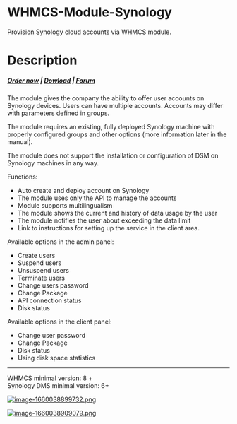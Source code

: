# WHMCS-Module-Synology
Provision Synology cloud accounts via WHMCS module.
# Description

#####  [Order now](https://panel.puqcloud.com/index.php?rp=/store/whmcs-module-synology) | [Dowload](https://download.puqcloud.com/WHMCS/servers/PUQ_WHMCS-Synology/) | [Forum](https://forum.puqcloud.com/viewforum.php?f=6)

The module gives the company the ability to offer user accounts on Synology devices. Users can have multiple accounts. Accounts may differ with parameters defined in groups.

<p class="callout info">The module requires an existing, fully deployed Synology machine with properly configured groups and other options (more information later in the manual).</p>

<p class="callout info">The module does not support the installation or configuration of DSM on Synology machines in any way.</p>

Functions:

- Auto create and deploy account on Synology
- The module uses only the API to manage the accounts
- Module supports multilingualism
- The module shows the current and history of data usage by the user
- The module notifies the user about exceeding the data limit
- Link to instructions for setting up the service in the client area.

Available options in the admin panel:

- Create users
- Suspend users
- Unsuspend users
- Terminate users
- Change users password
- Change Package
- API connection status
- Disk status

Available options in the client panel:

- Change user password
- Change Package
- Disk status
- Using disk space statistics


- - - - - -

WHMCS minimal version: 8 +  
Synology DMS minimal version: 6+

[![image-1660038899732.png](https://doc.puq.info/uploads/images/gallery/2022-08/scaled-1680-/image-1660038899732.png)](https://doc.puq.info/uploads/images/gallery/2022-08/image-1660038899732.png)

[![image-1660038909079.png](https://doc.puq.info/uploads/images/gallery/2022-08/scaled-1680-/image-1660038909079.png)](https://doc.puq.info/uploads/images/gallery/2022-08/image-1660038909079.png)
